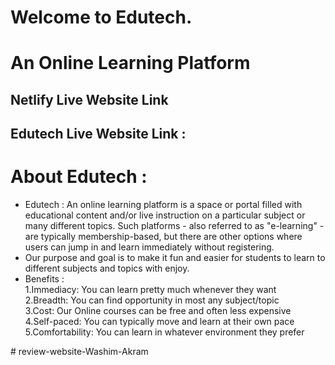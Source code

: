 # Welcome to Edutech.

<h1>An Online Learning Platform</h1>

## Netlify Live Website Link

<h2>Edutech Live Website Link : <br/> </h2>

# About Edutech :

<ul>
<li>Edutech :  An online learning platform is a space or portal filled with educational content and/or live instruction on a particular subject or many different topics. Such platforms - also referred to as "e-learning" - are typically membership-based, but there are other options where users can jump in and learn immediately without registering.
 </li>
<li>Our purpose and goal is to make it fun and easier for students to learn to different subjects and topics with enjoy.
</li>
<li>Benefits :
<br/>
1.Immediacy: You can learn pretty much whenever they want
<br/>
2.Breadth: You can find opportunity in most any subject/topic
<br/>
3.Cost: Our Online courses can be free and often less expensive 
<br/>
4.Self-paced: You can typically move and learn at their own pace
<br/>
5.Comfortability: You can learn in whatever environment they prefer

</li>
</ul>
# review-website-Washim-Akram
